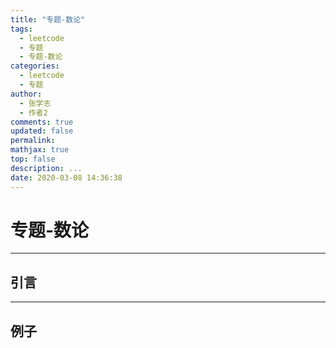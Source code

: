 ```yaml
---
title: "专题-数论"
tags:
  - leetcode
  - 专题
  - 专题-数论
categories:
  - leetcode
  - 专题
author:
  - 张学志
  - 作者2
comments: true
updated: false
permalink:
mathjax: true
top: false
description: ...
date: 2020-03-08 14:36:38
---
```


# 专题-数论

---


## 引言



---


## 例子

